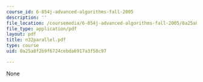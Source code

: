 ```yaml
---
course_id: 6-854j-advanced-algorithms-fall-2005
description: ''
file_location: /coursemedia/6-854j-advanced-algorithms-fall-2005/0a25a8f2b9f6724cebda6917a3f50c97_n32parallel.pdf
file_type: application/pdf
layout: pdf
title: n32parallel.pdf
type: course
uid: 0a25a8f2b9f6724cebda6917a3f50c97

---
```

None